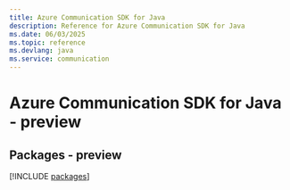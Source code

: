 ```yaml
---
title: Azure Communication SDK for Java
description: Reference for Azure Communication SDK for Java
ms.date: 06/03/2025
ms.topic: reference
ms.devlang: java
ms.service: communication
---
```

# Azure Communication SDK for Java - preview
## Packages - preview
[!INCLUDE [packages](communication-index.md)]
